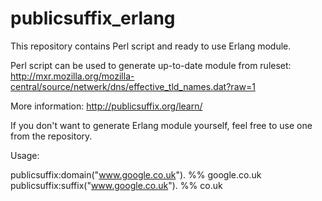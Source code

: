 publicsuffix_erlang
===================

This repository contains Perl script and ready to use Erlang module.

Perl script can be used to generate up-to-date module from ruleset:
http://mxr.mozilla.org/mozilla-central/source/netwerk/dns/effective_tld_names.dat?raw=1

More information:
http://publicsuffix.org/learn/

If you don't want to generate Erlang module yourself, feel free to use one from the repository.

Usage:

publicsuffix:domain("www.google.co.uk"). %% google.co.uk
publicsuffix:suffix("www.google.co.uk"). %% co.uk
